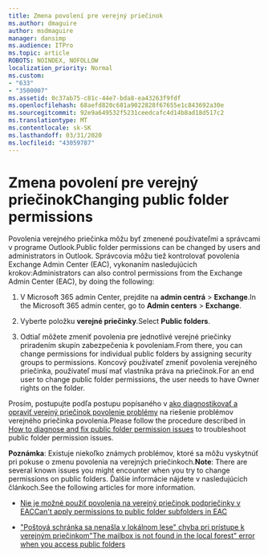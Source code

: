 ```yaml
---
title: Zmena povolení pre verejný priečinok
ms.author: dmaguire
author: msdmaguire
manager: dansimp
ms.audience: ITPro
ms.topic: article
ROBOTS: NOINDEX, NOFOLLOW
localization_priority: Normal
ms.custom:
- "633"
- "3500007"
ms.assetid: 0c37ab75-c81c-44e7-bda8-ea43263f9fdf
ms.openlocfilehash: 68aefd820c681a9022828f67655e1c843692a30e
ms.sourcegitcommit: 92e9a649532f5231ceedcafc4d14b8ad18d517c2
ms.translationtype: MT
ms.contentlocale: sk-SK
ms.lasthandoff: 03/31/2020
ms.locfileid: "43059787"
---
```

# <a name="changing-public-folder-permissions"></a><span data-ttu-id="185ce-102">Zmena povolení pre verejný priečinok</span><span class="sxs-lookup"><span data-stu-id="185ce-102">Changing public folder permissions</span></span>

<span data-ttu-id="185ce-103">Povolenia verejného priečinka môžu byť zmenené používateľmi a správcami v programe Outlook.</span><span class="sxs-lookup"><span data-stu-id="185ce-103">Public folder permissions can be changed by users and administrators in Outlook.</span></span> <span data-ttu-id="185ce-104">Správcovia môžu tiež kontrolovať povolenia Exchange Admin Center (EAC), vykonaním nasledujúcich krokov:</span><span class="sxs-lookup"><span data-stu-id="185ce-104">Administrators can also control permissions from the Exchange Admin Center (EAC), by doing the following:</span></span>
  
1. <span data-ttu-id="185ce-105">V Microsoft 365 admin Center, prejdite na **admin centrá** \> **Exchange**.</span><span class="sxs-lookup"><span data-stu-id="185ce-105">In the Microsoft 365 admin center, go to **Admin centers** \> **Exchange**.</span></span>

2. <span data-ttu-id="185ce-106">Vyberte položku **verejné priečinky**.</span><span class="sxs-lookup"><span data-stu-id="185ce-106">Select **Public folders**.</span></span>

3. <span data-ttu-id="185ce-107">Odtiaľ môžete zmeniť povolenia pre jednotlivé verejné priečinky priradením skupín zabezpečenia k povoleniam.</span><span class="sxs-lookup"><span data-stu-id="185ce-107">From there, you can change permissions for individual public folders by assigning security groups to permissions.</span></span> <span data-ttu-id="185ce-108">Koncový používateľ zmeniť povolenia verejného priečinka, používateľ musí mať vlastníka práva na priečinok.</span><span class="sxs-lookup"><span data-stu-id="185ce-108">For an end user to change public folder permissions, the user needs to have Owner rights on the folder.</span></span>

<span data-ttu-id="185ce-109">Prosím, postupujte podľa postupu popísaného v [ako diagnostikovať a opraviť verejný priečinok povolenie problémy](https://docs.microsoft.com/exchange/troubleshoot/public-folders/public-folder-permission-issues) na riešenie problémov verejného priečinka povolenia.</span><span class="sxs-lookup"><span data-stu-id="185ce-109">Please follow the procedure described in [How to diagnose and fix public folder permission issues](https://docs.microsoft.com/exchange/troubleshoot/public-folders/public-folder-permission-issues) to troubleshoot public folder permission issues.</span></span>

<span data-ttu-id="185ce-110">**Poznámka**: Existuje niekoľko známych problémov, ktoré sa môžu vyskytnúť pri pokuse o zmenu povolenia na verejných priečinkoch.</span><span class="sxs-lookup"><span data-stu-id="185ce-110">**Note**: There are several known issues you might encounter when you try to change permissions on public folders.</span></span> <span data-ttu-id="185ce-111">Ďalšie informácie nájdete v nasledujúcich článkoch.</span><span class="sxs-lookup"><span data-stu-id="185ce-111">See the following articles for more information.</span></span>

- [<span data-ttu-id="185ce-112">Nie je možné použiť povolenia na verejný priečinok podpriečinky v EAC</span><span class="sxs-lookup"><span data-stu-id="185ce-112">Can't apply permissions to public folder subfolders in EAC</span></span>](https://docs.microsoft.com/exchange/troubleshoot/public-folders/can%E2%80%99t-apply-permissions-public-folder-subfolders)

- [<span data-ttu-id="185ce-113">"Poštová schránka sa nenašla v lokálnom lese" chyba pri prístupe k verejným priečinkom</span><span class="sxs-lookup"><span data-stu-id="185ce-113">"The mailbox is not found in the local forest" error when you access public folders</span></span>](https://docs.microsoft.com/exchange/troubleshoot/public-folders/mailbox-not-found-local-forest-public-folder)
